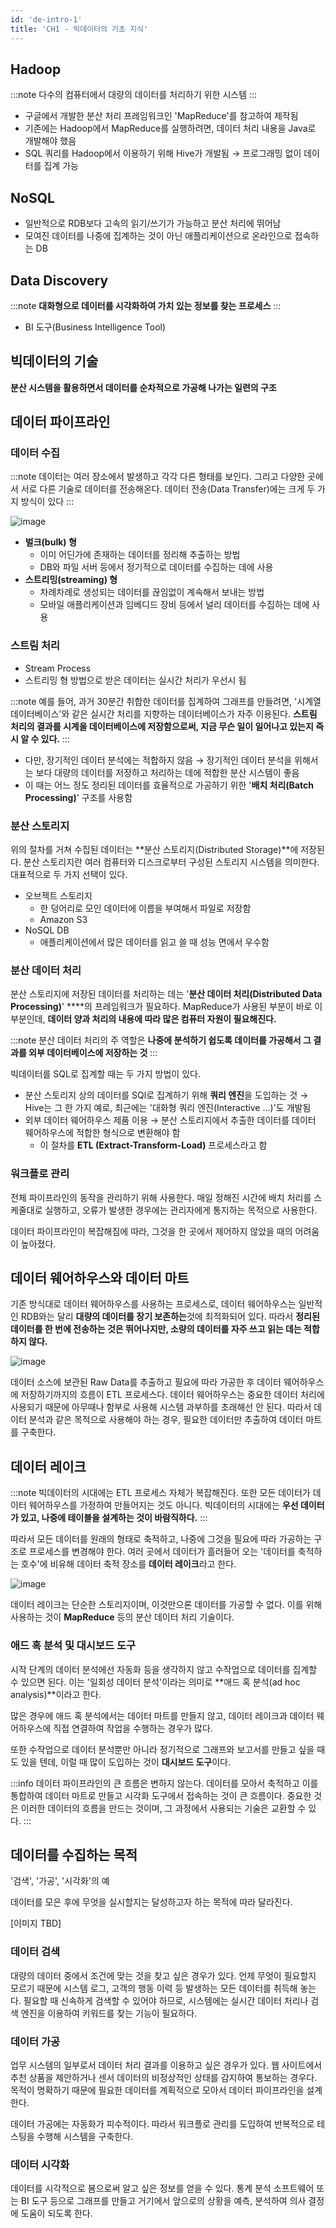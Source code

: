 ```yaml
---
id: 'de-intro-1'
title: 'CH1 - 빅데이터의 기초 지식'
---
```

## Hadoop

:::note
다수의 컴퓨터에서 대량의 데이터를 처리하기 위한 시스템 
:::

- 구글에서 개발한 분산 처리 프레임워크인 'MapReduce'를 참고하여 제작됨
- 기존에는 Hadoop에서 MapReduce를 실행하려면, 데이터 처리 내용을 Java로 개발해야 했음
- SQL 쿼리를 Hadoop에서 이용하기 위해 Hive가 개발됨 → 프로그래밍 없이 데이터를 집계 가능

## NoSQL

- 일반적으로 RDB보다 고속의 읽기/쓰기가 가능하고 분산 처리에 뛰어남
- 모여진 데이터를 나중에 집계하는 것이 아닌 애플리케이션으로 온라인으로 접속하는 DB

## Data Discovery

:::note
**대화형으로 데이터를 시각화하여 가치 있는 정보를 찾는 프로세스**
:::

- BI 도구(Business Intelligence Tool)

## 빅데이터의 기술

**분산 시스템을 활용하면서 데이터를 순차적으로 가공해 나가는 일련의 구조**

## **데이터 파이프라인**

### 데이터 수집

:::note
데이터는 여러 장소에서 발생하고 각각 다른 형태를 보인다. 그리고 다양한 곳에서 서로 다른 기술로 데이터를 전송해온다. 데이터 전송(Data Transfer)에는 크게 두 가지 방식이 있다
:::

![image](https://user-images.githubusercontent.com/16011260/134498088-68f9a027-ddff-44a3-989a-1949bd78c0cc.png)

- **벌크(bulk) 형**
    - 이미 어딘가에 존재하는 데이터를 정리해 추출하는 방법
    - DB와 파일 서버 등에서 정기적으로 데이터를 수집하는 데에 사용
- **스트리밍(streaming) 형**
    - 차례차례로 생성되는 데이터를 끊임없이 계속해서 보내는 방법
    - 모바일 애플리케이션과 임베디드 장비 등에서 널리 데이터를 수집하는 데에 사용

### 스트림 처리

- Stream Process
- 스트리밍 형 방법으로 받은 데이터는 실시간 처리가 우선시 됨

:::note
예를 들어, 과거 30분간 취합한 데이터를 집계하여 그래프를 만들려면, '시계열 데이터베이스'와 같은 실시간 처리를 지향하는 데이터베이스가 자주 이용된다. **스트림 처리의 결과를 시계을 데이터베이스에 저장함으로써, 지금 무슨 일이 일어나고 있는지 즉시 알 수 있다.**
:::

- 다만, 장기적인 데이터 분석에는 적합하지 않음 → 장기적인 데이터 분석을 위해서는 보다 대량의 데이터를 저장하고 처리하는 데에 적합한 분산 시스템이 좋음
- 이 때는 어느 정도 정리된 데이터를 효율적으로 가공하기 위한 '**배치 처리(Batch Processing)**' 구조를 사용함

### 분산 스토리지

위의 절차를 거쳐 수집된 데이터는 **분산 스토리지(Distributed Storage)**에 저장된다. 분산 스토리지란 여러 컴퓨터와 디스크로부터 구성된 스토리지 시스템을 의미한다. 대표적으로 두 가지 선택이 있다.

- 오브젝트 스토리지
    - 한 덩어리로 모인 데이터에 이름을 부여해서 파일로 저장함
    - Amazon S3
- NoSQL DB
    - 애플리케이션에서 많은 데이터를 읽고 쓸 때 성능 면에서 우수함

### 분산 데이터 처리

분산 스토리지에 저장된 데이터를 처리하는 데는 '**분산 데이터 처리(Distributed Data Processing)**'  ****의 프레임워크가 필요하다. MapReduce가 사용된 부분이 바로 이 부분인데, **데이터 양과 처리의 내용에 따라 많은 컴퓨터 자원이 필요해진다.** 

:::note
분산 데이터 처리의 주 역할은 **나중에 분석하기 쉽도록 데이터를 가공해서 그 결과를 외부 데이터베이스에 저장하는 것**
:::

빅데이터를 SQL로 집계할 때는 두 가지 방법이 있다.

- 분산 스토리지 상의 데이터를 SQl로 집계하기 위해 **쿼리 엔진**을 도입하는 것 → Hive는 그 한 가지 예로, 최근에는 '대화형 쿼리 엔진(Interactive ...)'도 개발됨
- 외부 데이터 웨어하우스 제품 이용 → 분산 스토리지에서 추출한 데이터를 데이터 웨어하우스에 적합한 형식으로 변환해야 함
    - 이 절차를 **ETL (Extract-Transform-Load)** 프로세스라고 함

### 워크플로 관리

전체 파이프라인의 동작을 관리하기 위해 사용한다. 매일 정해진 시간에 배치 처리를 스케줄대로 실행하고, 오류가 발생한 경우에는 관리자에게 통지하는 목적으로 사용한다.

데이터 파이프라인이 복잡해짐에 따라, 그것을 한 곳에서 제어하지 않았을 때의 어려움이 높아졌다.

## 데이터 웨어하우스와 데이터 마트

기존 방식대로 데이터 웨어하우스를 사용하는 프로세스로, 데이터 웨어하우스는 일반적인 RDB와는 달리 **대량의 데이터를 장기 보존하는**것에 최적화되어 있다. 따라서 **정리된 데이터를 한 번에 전송하는 것은 뛰어나지만, 소량의 데이터를 자주 쓰고 읽는 데는 적합하지 않다.** 

![image](https://user-images.githubusercontent.com/16011260/134676644-ba531105-6b2a-494c-b2de-2e258abf93b5.png)


데이터 소스에 보관된 Raw Data를 추출하고 필요에 따라 가공한 후 데이터 웨어하우스에 저장하기까지의 흐름이 ETL 프로세스다. 데이터 웨어하우스는 중요한 데이터 처리에 사용되기 때문에 아무때나 함부로 사용해 시스템 과부하를 초래해선 안 된다. 따라서 데이터 분석과 같은 목적으로 사용해야 하는 경우, 필요한 데이터만 추출하여 데이터 마트를 구축한다. 

## 데이터 레이크

:::note
빅데이터의 시대에는 ETL 프로세스 자체가 복잡해진다. 또한 모든 데이터가 데이터 웨어하우스를 가정하여 만들어지는 것도 아니다. 빅데이터의 시대에는 **우선 데이터가 있고, 나중에 테이블을 설계하는 것이 바람직하다.**
:::

따라서 모든 데이터를 원래의 형태로 축적하고, 나중에 그것을 필요에 따라 가공하는 구조로 프로세스를 변경해야 한다. 여러 곳에서 데이터가 흘러들어 오는 '데이터를 축적하는 호수'에 비유해 데이터 축적 장소를 **데이터 레이크**라고 한다. 

![image](https://user-images.githubusercontent.com/16011260/134676697-feab5806-d053-4764-8829-273fe1e08866.png)

데이터 레이크는 단순한 스토리지이며, 이것만으론 데이터를 가공할 수 없다. 이를 위해 사용하는 것이 **MapReduce** 등의 분산 데이터 처리 기술이다. 

### 애드 혹 분석 및 대시보드 도구

시작 단계의 데이터 분석에선 자동화 등을 생각하지 않고 수작업으로 데이터를 집계할 수 있으면 된다. 이는 '일회성 데이터 분석'이라는 의미로 **애드 혹 분석(ad hoc analysis)**이라고 한다.

많은 경우에 애드 혹 분석에서는 데이터 마트를 만들지 않고, 데이터 레이크과 데이터 웨어하우스에 직접 연결하여 작업을 수행하는 경우가 많다. 

또한 수작업으로 데이터 분석뿐만 아니라 정기적으로 그래프와 보고서를 만들고 싶을 때도 있을 텐데, 이럴 때 많이 도입하는 것이 **대시보드 도구**이다. 

:::info
데이터 파이프라인의 큰 흐름은 변하지 않는다. 데이터를 모아서 축적하고 이를 통합하여 데이터 마트로 만들고 시각화 도구에서 접속하는 것이 큰 흐름이다. 중요한 것은 이러한 데이터의 흐름을 만드는 것이며, 그 과정에서 사용되는 기술은 교환할 수 있다. 
:::

## 데이터를 수집하는 목적

'검색', '가공', '시각화'의 예

데이터를 모은 후에 무엇을 실시할지는 달성하고자 하는 목적에 따라 달라진다.

[이미지 TBD]

### 데이터 검색

대량의 데이터 중에서 조건에 맞는 것을 찾고 싶은 경우가 있다. 언제 무엇이 필요할지 모르기 때문에 시스템 로그, 고객의 행동 이력 등 발생하는 모든 데이터를 취득해 놓는다. 필요할 때 신속하게 검색할 수 있어야 하므로, 시스템에는 실시간 데이터 처리나 검색 엔진을 이용하여 키워드를 찾는 기능이 필요하다.

### 데이터 가공

업무 시스템의 일부로서 데이터 처리 결과를 이용하고 싶은 경우가 있다. 웹 사이트에서 추천 상품을 제안하거나 센서 데이터의 비정상적인 상태를 감지하여 통보하는 경우다. 목적이 명확하기 때문에 필요한 데이터를 계획적으로 모아서 데이터 파이프라인을 설계한다.

데이터 가공에는 자동화가 피수적이다. 따라서 워크플로 관리를 도입하여 반복적으로 테스팅을 수행해 시스템을 구축한다.

### 데이터 시각화

데이터를 시각적으로 봄으로써 알고 싶은 정보를 얻을 수 있다. 통계 분석 소프트웨어 또는 BI 도구 등으로 그래프를 만들고 거기에서 앞으로의 상황을 예측, 분석하여 의사 결정에 도움이 되도록 한다.